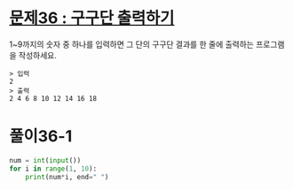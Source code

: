 # [문제36 : 구구단 출력하기](https://www.notion.so/36-cc7ebb430627441bbd6fbd60452744d2)

1~9까지의 숫자 중 하나를 입력하면 그 단의 구구단 결과를 한 줄에 출력하는 프로그램을 작성하세요.

    > 입력
    2
    > 출력
    2 4 6 8 10 12 14 16 18


# 풀이36-1

``` python
num = int(input())
for i in range(1, 10):
    print(num*i, end=" ")
```